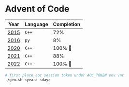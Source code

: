 # Advent of Code

| Year           | Language | Completion |
| -------------- | -------- | ---------- |
| [2015](./2015) | `C++`    | 72%        |
| [2016](./2016) | `py`     | 8%         |
| [2020](./2020) | `C++`    | 100% 🎉    |
| [2021](./2021) | `C++`    | 88%        |
| [2022](./2022) | `C++`    | 100% 🎉    |

```sh
# first place aoc session token under AOC_TOKEN env var
./gen.sh <year> <day>
```
